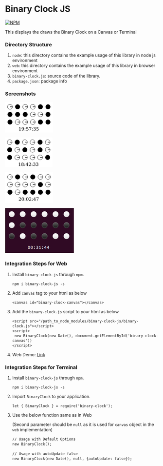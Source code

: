 # Binary Clock JS
[![NPM](https://nodei.co/npm/binary-clock-js.png)](https://nodei.co/npm/binary-clock-js/)

This displays the draws the Binary Clock on a Canvas or Terminal

### Directory Structure
1. `node`: this directory contains the example usage of this library in node js environment
2. `web`: this directory contains the example usage of this library in browser environment
3. `binary-clock.js`: source code of the library.
4. `package.json`: package info



### Screenshots
![Screenshot 1](https://github.com/anjnkmr/binary-clock-js/blob/main/screenshots/screenshot1.png?raw=true)

![Screenshot 2](https://github.com/anjnkmr/binary-clock-js/blob/main/screenshots/screenshot2.png?raw=true)

![Screenshot 3](https://github.com/anjnkmr/binary-clock-js/blob/main/screenshots/screenshot3.gif?raw=true)

![Screenshot 4 - Terminal](https://github.com/anjnkmr/binary-clock-js/blob/main/screenshots/screenshot4.png?raw=true)


### Integration Steps for Web
1. Install `binary-clock-js` through `npm`.
   ```
   npm i binary-clock-js -s
2. Add `canvas` tag to your html as below
   ```
   <canvas id="binary-clock-canvas"></canvas>
3. Add the `binary-clock.js` script to your html as below 

   ```
   <script src="/path_to_node_modules/binary-clock-js/binary-clock.js"></script>
   <script>
    new BinaryClock(new Date(), document.getElementById('binary-clock-canvas'))
   </script>

4. Web Demo: [Link](https://anjnkmr.github.io/binary-clock-js/web)


### Integration Steps for Terminal
1. Install `binary-clock-js` through `npm`.
   ```
   npm i binary-clock-js -s
2. Import `BinaryClock` to your application.
   ```
   let { BinaryClock } = require('binary-clock');
3. Use the below function same as in Web 
   
   (Second parameter should be `null` as it is used for `canvas` object in the `web` implementation)
   ```
   // Usage with Default Options
   new BinaryClock();

   // Usage with autoUpdate false
   new BinaryClock(new Date(), null, {autoUpdate: false});
